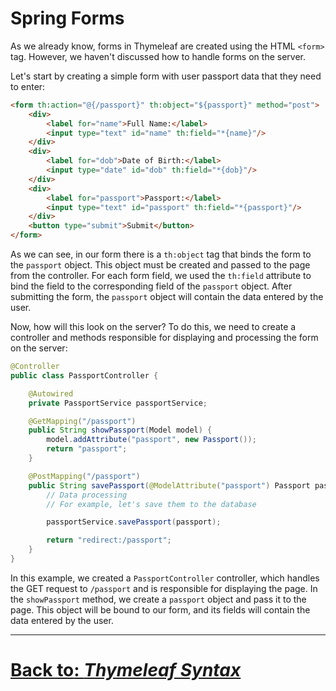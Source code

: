 # Spring Forms

As we already know, forms in Thymeleaf are created using the HTML `<form>` tag. However, we haven't discussed how to handle forms on the server.

Let's start by creating a simple form with user passport data that they need to enter:

```html
<form th:action="@{/passport}" th:object="${passport}" method="post">
    <div>
        <label for="name">Full Name:</label>
        <input type="text" id="name" th:field="*{name}"/>
    </div>
    <div>
        <label for="dob">Date of Birth:</label>
        <input type="date" id="dob" th:field="*{dob}"/>
    </div>
    <div>
        <label for="passport">Passport:</label>
        <input type="text" id="passport" th:field="*{passport}"/>
    </div>
    <button type="submit">Submit</button>
</form>
```

As we can see, in our form there is a `th:object` tag that binds the form to the `passport` object. This object must be created and passed to the page from the controller. For each form field, we used the `th:field` attribute to bind the field to the corresponding field of the `passport` object. After submitting the form, the `passport` object will contain the data entered by the user.

Now, how will this look on the server? To do this, we need to create a controller and methods responsible for displaying and processing the form on the server:

```java
@Controller
public class PassportController {

    @Autowired
    private PassportService passportService;

    @GetMapping("/passport")
    public String showPassport(Model model) {
        model.addAttribute("passport", new Passport());
        return "passport";
    }

    @PostMapping("/passport")
    public String savePassport(@ModelAttribute("passport") Passport passport) {
        // Data processing
        // For example, let's save them to the database

        passportService.savePassport(passport);

        return "redirect:/passport";
    }
}
```

In this example, we created a `PassportController` controller, which handles the GET request to `/passport` and is responsible for displaying the page. In the `showPassport` method, we create a `passport` object and pass it to the page. This object will be bound to our form, and its fields will contain the data entered by the user.

---

# [**Back to**: *Thymeleaf Syntax*](../features/syntax.md)